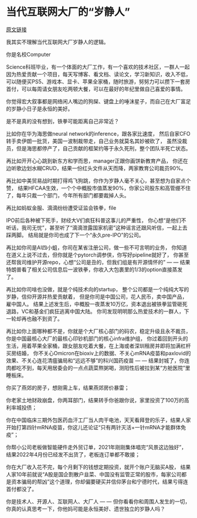 # 当代互联网大厂的“岁静人”

[原文链接](https://lidang.medium.com/%E5%BD%93%E4%BB%A3%E4%BA%92%E8%81%94%E7%BD%91%E5%A4%A7%E5%8E%82%E7%9A%84-%E5%B2%81%E9%9D%99%E4%BA%BA-53e29e326562)

我其实不理解当代互联网大厂岁静人的逻辑。

你是名校Computer

Science科班毕业，有一个体面的大厂工作，有一个喜欢的技术社区，一群人一起因为热爱贡献一个项目，每天写博客、看文档、读论文，学习新知识，收入不低，
可以随便买PS5、游戏本、显卡、苹果全家桶，随时旅游，努努力可以攒下一套房首付，可以每周请女朋友吃两顿大餐，可以在最好的年纪里做自己喜爱的事情。

你觉得宏大叙事都是网络闲人嘴边的狗屎、键盘上的唾沫星子，而自己在大厂富足的岁静小日子是永恒的美好。

是不是真的没有想到，铁拳可能距离自己非常近？

比如你在华为海思做neural network的inference，跟各家比速度，
然后自家CFO转手卖伊朗一批货，美国一波制裁带走，自己业务就莫名其妙被砍了，
虽然没裁员，但是海思都停产了，自己贡献的框架约等于永久死刑，整个团队半死亡状态。

再比如开开心心跳到新东方和学而思，manager正跟你画饼新教育产品，
你还在边听歌边划水糊CRUD，结果一份红头文件从天而降，两家教育公司裁员90%。

再比如中美贸易战时期打得鸡飞狗跳，你作为岁静人毫不关心，甚至想为自家点个赞，
结果HFCAA生效，一个个中概股市值蒸发90%，你家公司股东和高管绷不住了，每年只裁一个部门，今年所有部门都要裁掉人头。

再比如蚂蚁金服、滴滴纷纷遭受证监会铁拳，file

IPO前后各种被下死手，财经大V们疯狂科普这事儿的严重性，
你心想“是他们不听话，我司无忧”，甚至听了“滴滴泄露国家机密”这种谣言还跟风听信，一起上去踩两脚。
结局就是你司也成了下一个“永久pre-IPO”的公司。

再比如你司是AI四小蛆，你司在某省注册公司，做一些不可言明的业务，
你知道在道义上说不过去，但你就是个pytorch调参侠，你写好pipeline就好了，
你甚至还帮我司维护开源repo，心想“公司是丑的，但我们组是有开源情怀的”
 — — 结果特朗普看了相关公司信息后一波铁拳，你收入大包裹里的1/3的option直接蒸发了。

再比如你司啥也没做，就是个纯技术向的startup，
整个公司都是一个纯纯大写的岁静，信仰开源并热爱贡献着，
但是你司是中国公司，花人民币，卖中国产品，雇中国人。
结果上述发生后，中概股一夜蒸发10万亿，资本退出被铁拳监管砸死退路，VC和基金们疯狂逃离中国大陆。
你司发现明明那么热爱技术的一群人，下一轮却再也融不到资了。

再比如你上面哪种都不是，你就是个大厂核心部门的码农，稳定升级且永不裁员，
你是中国最核心大厂的最核心印钞机部门的核心infra维护组，
你过着回到开头的生活，用着苹果全家桶，跟女朋友吃着大餐，在上海或者深圳租房并即将加满杠杆买房结婚，
你不关心Omicron在bioxiv上的数据、不关心mRNA疫苗和paxlovid的效果、不关心连花清瘟骗局和“远远不够”的科兴国药疫苗
 — — 结果封城了，你连肉都吃不到，每天用居委会的一点点蔬菜熬粥喝，测阳性后被拉到某“方舱医院”里睡板床。

你买了燕郊的房子，想刚需上车，结果燕郊房价暴雷；

你老家土地财政崩盘，你两耳部门，结果转手你爸跟你说，家里投资了100万的高利率城投债；

你在中国临床三期外包医药血汗工厂当人肉干电池，天天看拜登的乐子，结果人家开始打第四针mRNA疫苗，你这儿还论证“只有两针灭活+一针mRNA才能群体免疫”；

你帮小公司老板做智能硬件走外贸订单，2021年刚刚集体唱完“风景这边独好”，结果2022年4月份已经发不出货了，老板连订单都不敢接；

你在大厂收入花不完，每个月剩下的钱想定期投资，就开个账户无脑买A股，
结果人家10年前就说“A股是国企割散户韭菜、中国没有监管正常的股市，每家公司都是资本骗局的帮凶”这个道理，你却偏要硬买并信仰茅台和宁德时代，结果亏得连首付都没了。

你是技术人、开源人、互联网人、大厂人 — — 但你看看你和周围人发生的一切，你真的认真思考一下，你他妈可能是永恒美好、遗世独立的岁静人吗？
